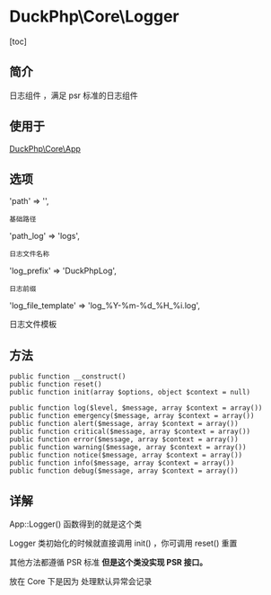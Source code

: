 # DuckPhp\Core\Logger
[toc]

## 简介
日志组件 ，满足 psr 标准的日志组件

## 使用于

[DuckPhp\Core\App](Core-App.md)

## 选项

'path' => '',
    
    基础路径
'path_log' => 'logs',

    日志文件名称
'log_prefix' => 'DuckPhpLog',

    日志前缀
'log_file_template' => 'log_%Y-%m-%d_%H_%i.log',

   日志文件模板 
## 方法
    public function __construct()
    public function reset()
    public function init(array $options, object $context = null)
    
    public function log($level, $message, array $context = array())
    public function emergency($message, array $context = array())
    public function alert($message, array $context = array())
    public function critical($message, array $context = array())
    public function error($message, array $context = array())
    public function warning($message, array $context = array())
    public function notice($message, array $context = array())
    public function info($message, array $context = array())
    public function debug($message, array $context = array())
## 详解

App::Logger() 函数得到的就是这个类

Logger 类初始化的时候就直接调用 init() ，你可调用 reset() 重置

其他方法都遵循 PSR 标准 **但是这个类没实现 PSR 接口。**

放在 Core 下是因为 处理默认异常会记录


